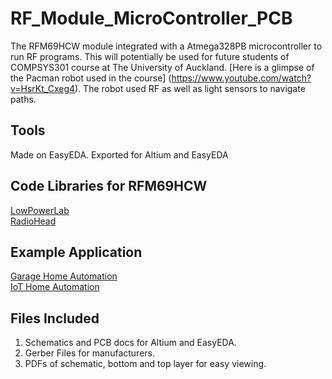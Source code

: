 # RF_Module_MicroController_PCB
The RFM69HCW module integrated with a Atmega328PB microcontroller to run RF programs. This will potentially be used for future students of COMPSYS301 course at The University of Auckland. [Here is a glimpse of the Pacman robot used in the course] (https://www.youtube.com/watch?v=HsrKt_Cxeg4). The robot used RF as well as light sensors to navigate paths.

## Tools
Made on EasyEDA. Exported for Altium and EasyEDA

## Code Libraries for RFM69HCW
[LowPowerLab](https://github.com/LowPowerLab/RFM69)  
[RadioHead](https://www.airspayce.com/mikem/arduino/RadioHead/classRH__RF69.html)

## Example Application
[Garage Home Automation](https://lowpowerlab.com/guide/garagemote/)  
[IoT Home Automation](https://lowpowerlab.com/guide/gateway/)

## Files Included
1) Schematics and PCB docs for Altium and EasyEDA.
2) Gerber Files for manufacturers.
3) PDFs of schematic, bottom and top layer for easy viewing.
